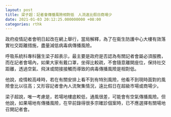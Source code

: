 ```yaml
---
layout: post
title: 梁子超：記者會傳播風險相對低　人流遠比假日商場少
date: 2021-01-03 20:12:25.000000000 +08:00
categories: rthk
---
```


政府疫情記者會明日起改在網上舉行，當局解釋，為了在衞生防護中心大樓有效落實社交距離措施，盡量減低病毒病傳播風險。

呼吸系統科專科醫生梁子超表示，最主要是政府是否認為有關記者會屬必須服務，而在記者會場內，如果大家有戴口罩，坐得比較疏，不會隨意離開座位，保持社交距離，透過空氣、飛沫或間接接觸而導致的病毒傳播風險是相對低。

他說，疫情較高峰時，若在有關安排上看不到有特別風險，他看不到現時面對的風險會比以往高；又形容記者會內人流聚集情況，遠比假日在超級市場或商場少。

梁子超說，唯一考慮是，若場地樓底較低，通風很差，可能會有空氣傳播風險。但他說，如果場地有傳播風險，在早前錄得很多宗確診個案時，已不應選擇有關場地召開記者會。
